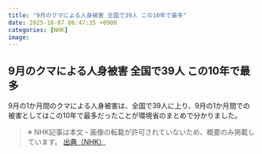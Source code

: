 ```yaml
---
title: "9月のクマによる人身被害 全国で39人 この10年で最多"
date: 2025-10-07 06:47:35 +0900
categories: [NHK]
image: 
---
```

## 9月のクマによる人身被害 全国で39人 この10年で最多

9月の1か月間のクマによる人身被害は、全国で39人に上り、9月の1か月間での被害としてはこの10年で最多だったことが環境省のまとめで分かりました。

> ※ NHK記事は本文・画像の転載が許可されていないため、概要のみ掲載しています。
[出典（NHK）](http://www3.nhk.or.jp/news/html/20251007/k10014943391000.html)
